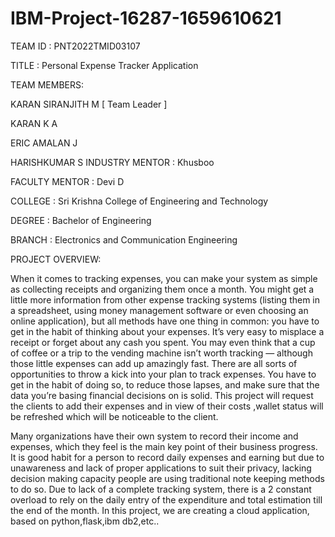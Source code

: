 # IBM-Project-16287-1659610621

TEAM ID : PNT2022TMID03107

TITLE : Personal Expense Tracker Application

TEAM MEMBERS:

KARAN SIRANJITH M [ Team Leader ]

KARAN K A

ERIC AMALAN J

HARISHKUMAR S
INDUSTRY MENTOR : Khusboo

FACULTY MENTOR : Devi D

COLLEGE : Sri Krishna College of Engineering and Technology

DEGREE : Bachelor of Engineering

BRANCH : Electronics and Communication Engineering

PROJECT OVERVIEW:

When it comes to tracking expenses, you can make your system as simple as collecting receipts and organizing them once a month. You might get a little more information from other expense tracking systems (listing them in a spreadsheet, using money management software or even choosing an online application), but all methods have one thing in common: you have to get in the habit of thinking about your expenses. It’s very easy to misplace a receipt or forget about any cash you spent. You may even think that a cup of coffee or a trip to the vending machine isn’t worth tracking — although those little expenses can add up amazingly fast. There are all sorts of opportunities to throw a kick into your plan to track expenses. You have to get in the habit of doing so, to reduce those lapses, and make sure that the data you’re basing financial decisions on is solid. This project will request the clients to add their expenses and in view of their costs ,wallet status will be refreshed which will be noticeable to the client.

Many organizations have their own system to record their income and expenses, which they feel is the main key point of their business progress. It is good habit for a person to record daily expenses and earning but due to unawareness and lack of proper applications to suit their privacy, lacking decision making capacity people are using traditional note keeping methods to do so. Due to lack of a complete tracking system, there is a 2 constant overload to rely on the daily entry of the expenditure and total estimation till the end of the month. In this project, we are creating a cloud application, based on python,flask,ibm db2,etc..

